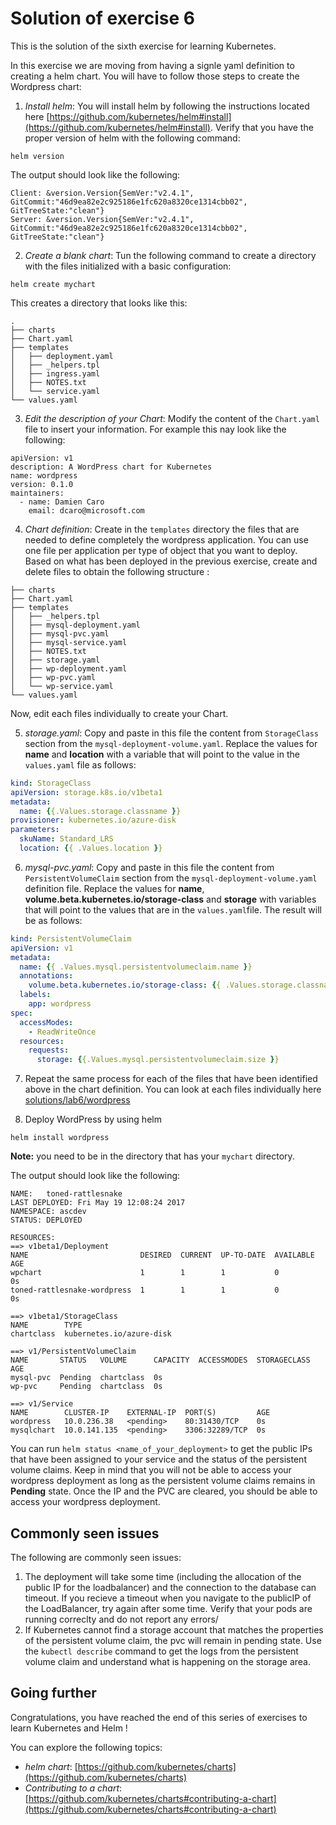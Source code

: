 # Solution of exercise 6 #
This is the solution of the sixth exercise for learning Kubernetes. 

In this exercise we are moving from having a signle yaml definition to creating a helm chart. You will have to follow those steps to create the Wordpress chart:

1. *Install helm*: You will install helm by following the instructions located here [https://github.com/kubernetes/helm#install](https://github.com/kubernetes/helm#install). Verify that you have the proper version of helm with the following command:

```helm version ```

The output should look like the following: 

```
Client: &version.Version{SemVer:"v2.4.1", GitCommit:"46d9ea82e2c925186e1fc620a8320ce1314cbb02", GitTreeState:"clean"}
Server: &version.Version{SemVer:"v2.4.1", GitCommit:"46d9ea82e2c925186e1fc620a8320ce1314cbb02", GitTreeState:"clean"}
```

2. *Create a blank chart*: Tun the following command to create a directory with the files initialized with a basic configuration: 

```helm create mychart``` 

This creates a directory that looks like this: 

```
.
├── charts
├── Chart.yaml
├── templates
│   ├── deployment.yaml
│   ├── _helpers.tpl
│   ├── ingress.yaml
│   ├── NOTES.txt
│   └── service.yaml
└── values.yaml
```

3. *Edit the description of your Chart*: Modify the content of the ```Chart.yaml``` file to insert your information. For example this nay look like the following: 

```
apiVersion: v1
description: A WordPress chart for Kubernetes
name: wordpress
version: 0.1.0
maintainers:
  - name: Damien Caro
    email: dcaro@microsoft.com
```

4. *Chart definition*: Create in the ```templates``` directory the files that are needed to define completely the wordpress application. You can use one file per application per type of object that you want to deploy.
Based on what has been deployed in the previous exercise, create and delete files to obtain the following structure :

```
├── charts
├── Chart.yaml
├── templates
│   ├── _helpers.tpl
│   ├── mysql-deployment.yaml
│   ├── mysql-pvc.yaml
│   ├── mysql-service.yaml
│   ├── NOTES.txt
│   ├── storage.yaml
│   ├── wp-deployment.yaml
│   ├── wp-pvc.yaml
│   └── wp-service.yaml
└── values.yaml
```

Now, edit each files individually to create your Chart.

5. *storage.yaml*: Copy and paste in this file the content from ```StorageClass``` section from the ```mysql-deployment-volume.yaml```. 
Replace the values for **name** and **location** with a variable that will point to the value in the ```values.yaml``` file as follows: 

```yaml
kind: StorageClass
apiVersion: storage.k8s.io/v1beta1
metadata:
  name: {{.Values.storage.classname }}
provisioner: kubernetes.io/azure-disk
parameters:
  skuName: Standard_LRS
  location: {{ .Values.location }}
```

6. *mysql-pvc.yaml*: Copy and paste in this file the content from ```PersistentVolumeClaim``` section from the ```mysql-deployment-volume.yaml``` definition file. 
Replace the values for **name**, **volume.beta.kubernetes.io/storage-class** and **storage** with variables that will point to the values that are in the ```values.yaml```file. The result will be as follows: 

```yaml
kind: PersistentVolumeClaim
apiVersion: v1
metadata:
  name: {{ .Values.mysql.persistentvolumeclaim.name }}
  annotations:
    volume.beta.kubernetes.io/storage-class: {{ .Values.storage.classname }}
  labels:
    app: wordpress
spec:
  accessModes:
    - ReadWriteOnce
  resources:
    requests:
      storage: {{.Values.mysql.persistentvolumeclaim.size }}
```

7. Repeat the same process for each of the files that have been identified above in the chart definition. You can look at each files individually here [solutions/lab6/wordpress](../wordpress/)


8. Deploy WordPress by using helm

```helm install wordpress```

**Note:** you need to be in the directory that has your ```mychart``` directory. 

The output should look like the following: 

```
NAME:   toned-rattlesnake
LAST DEPLOYED: Fri May 19 12:08:24 2017
NAMESPACE: ascdev
STATUS: DEPLOYED

RESOURCES:
==> v1beta1/Deployment
NAME                         DESIRED  CURRENT  UP-TO-DATE  AVAILABLE  AGE
wpchart                      1        1        1           0          0s
toned-rattlesnake-wordpress  1        1        1           0          0s

==> v1beta1/StorageClass
NAME        TYPE
chartclass  kubernetes.io/azure-disk

==> v1/PersistentVolumeClaim
NAME       STATUS   VOLUME      CAPACITY  ACCESSMODES  STORAGECLASS  AGE
mysql-pvc  Pending  chartclass  0s
wp-pvc     Pending  chartclass  0s

==> v1/Service
NAME        CLUSTER-IP    EXTERNAL-IP  PORT(S)         AGE
wordpress   10.0.236.38   <pending>    80:31430/TCP    0s
mysqlchart  10.0.141.135  <pending>    3306:32289/TCP  0s
```

You can run ```helm status <name_of_your_deployment>``` to get the public IPs that have been assigned to your service and the status of the persistent volume claims. Keep in mind that you will not be able to access your wordpress deployment as long as the persistent volume claims remains in **Pending** state.
Once the IP and the PVC are cleared, you should be able to access your wordpress deployment. 

## Commonly seen issues 
The following are commonly seen issues:

1. The deployment will take some time (including the allocation of the public IP for the loadbalancer) and the connection to the database can timeout. If you recieve a timeout when you navigate to the publicIP of the LoadBalancer, try again after some time. 
Verify that your pods are running correclty and do not report any errors/
2. If Kubernetes cannot find a storage account that matches the properties of the persistent volume claim, the pvc will remain in pending state. Use the ```kubectl describe``` command to get the logs from the persistent volume claim and understand what is happening on the storage area.


## Going further
Congratulations, you have reached the end of this series of exercises to learn Kubernetes and Helm ! 

You can explore the following topics:
- *helm chart*: [https://github.com/kubernetes/charts](https://github.com/kubernetes/charts)
- *Contributing to a chart*: [https://github.com/kubernetes/charts#contributing-a-chart](https://github.com/kubernetes/charts#contributing-a-chart)
